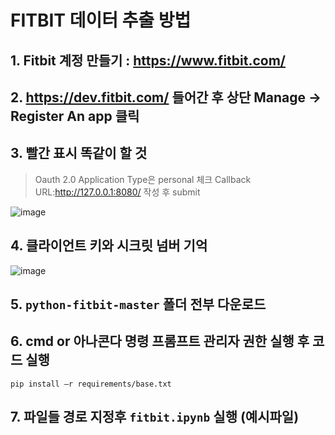 # FITBIT 데이터 추출 방법

## 1. Fitbit 계정 만들기 : https://www.fitbit.com/

## 2. https://dev.fitbit.com/ 들어간 후 상단 Manage -> Register An app 클릭

## 3. 빨간 표시 똑같이 할 것
> Oauth 2.0 Application Type은 personal 체크
> Callback URL:http://127.0.0.1:8080/
> 작성 후 submit

![image](https://user-images.githubusercontent.com/70958560/161204798-3c0e489b-61c0-4f95-9c4f-809e16f0af45.png)

## 4. 클라이언트 키와 시크릿 넘버 기억

![image](https://user-images.githubusercontent.com/70958560/161204878-38a7a585-ea49-4505-81a3-4c3be06c52a4.png)

## 5. `python-fitbit-master` 폴더 전부 다운로드

## 6. cmd or 아나콘다 명령 프롬프트 관리자 권한 실행 후 코드 실행
```
pip install –r requirements/base.txt 
```

## 7. 파일들 경로 지정후 `fitbit.ipynb` 실행 (예시파일)
